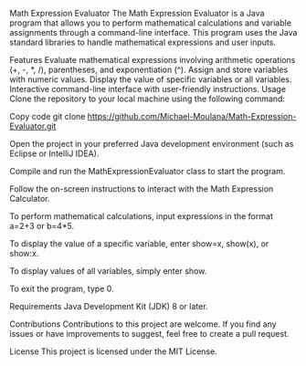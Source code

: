 Math Expression Evaluator
The Math Expression Evaluator is a Java program that allows you to perform mathematical calculations and variable assignments through a command-line interface. This program uses the Java standard libraries to handle mathematical expressions and user inputs.

Features
Evaluate mathematical expressions involving arithmetic operations (+, -, *, /), parentheses, and exponentiation (^).
Assign and store variables with numeric values.
Display the value of specific variables or all variables.
Interactive command-line interface with user-friendly instructions.
Usage
Clone the repository to your local machine using the following command:

Copy code
git clone https://github.com/Michael-Moulana/Math-Expression-Evaluator.git

Open the project in your preferred Java development environment (such as Eclipse or IntelliJ IDEA).

Compile and run the MathExpressionEvaluator class to start the program.

Follow the on-screen instructions to interact with the Math Expression Calculator.

To perform mathematical calculations, input expressions in the format a=2+3 or b=4*5.

To display the value of a specific variable, enter show=x, show(x), or show:x.

To display values of all variables, simply enter show.

To exit the program, type 0.

Requirements
Java Development Kit (JDK) 8 or later.

Contributions
Contributions to this project are welcome. If you find any issues or have improvements to suggest, feel free to create a pull request.

License
This project is licensed under the MIT License.

